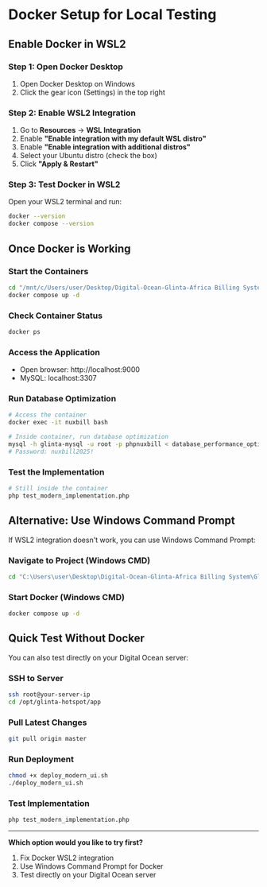 # Docker Setup for Local Testing

## Enable Docker in WSL2

### Step 1: Open Docker Desktop
1. Open Docker Desktop on Windows
2. Click the gear icon (Settings) in the top right

### Step 2: Enable WSL2 Integration
1. Go to **Resources** → **WSL Integration**
2. Enable **"Enable integration with my default WSL distro"**
3. Enable **"Enable integration with additional distros"**
4. Select your Ubuntu distro (check the box)
5. Click **"Apply & Restart"**

### Step 3: Test Docker in WSL2
Open your WSL2 terminal and run:
```bash
docker --version
docker compose --version
```

## Once Docker is Working

### Start the Containers
```bash
cd "/mnt/c/Users/user/Desktop/Digital-Ocean-Glinta-Africa Billing System/Glinta-Hotspot-Billing-System-digital ocean with autologin"
docker compose up -d
```

### Check Container Status
```bash
docker ps
```

### Access the Application
- Open browser: http://localhost:9000
- MySQL: localhost:3307

### Run Database Optimization
```bash
# Access the container
docker exec -it nuxbill bash

# Inside container, run database optimization
mysql -h glinta-mysql -u root -p phpnuxbill < database_performance_optimization.sql
# Password: nuxbill2025!
```

### Test the Implementation
```bash
# Still inside the container
php test_modern_implementation.php
```

## Alternative: Use Windows Command Prompt

If WSL2 integration doesn't work, you can use Windows Command Prompt:

### Navigate to Project (Windows CMD)
```cmd
cd "C:\Users\user\Desktop\Digital-Ocean-Glinta-Africa Billing System\Glinta-Hotspot-Billing-System-digital ocean with autologin"
```

### Start Docker (Windows CMD)
```cmd
docker compose up -d
```

## Quick Test Without Docker

You can also test directly on your Digital Ocean server:

### SSH to Server
```bash
ssh root@your-server-ip
cd /opt/glinta-hotspot/app
```

### Pull Latest Changes
```bash
git pull origin master
```

### Run Deployment
```bash
chmod +x deploy_modern_ui.sh
./deploy_modern_ui.sh
```

### Test Implementation
```bash
php test_modern_implementation.php
```

---

**Which option would you like to try first?**
1. Fix Docker WSL2 integration
2. Use Windows Command Prompt for Docker
3. Test directly on your Digital Ocean server